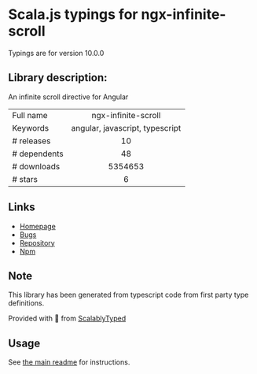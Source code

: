 
# Scala.js typings for ngx-infinite-scroll

Typings are for version 10.0.0

## Library description:
An infinite scroll directive for Angular

|                    |                 |
| ------------------ | :-------------: |
| Full name          | ngx-infinite-scroll |
| Keywords           | angular, javascript, typescript |
| # releases         | 10 |
| # dependents       | 48 |
| # downloads        | 5354653 |
| # stars            | 6 |

## Links
- [Homepage](https://github.com/orizens/ngx-infinite-scroll)
- [Bugs](https://github.com/orizens/ngx-infinite-scroll/issues)
- [Repository](https://github.com/orizens/ngx-infinite-scroll)
- [Npm](https://www.npmjs.com/package/ngx-infinite-scroll)
    


## Note
This library has been generated from typescript code from first party type definitions.

Provided with :purple_heart: from [ScalablyTyped](https://github.com/oyvindberg/ScalablyTyped)

## Usage
See [the main readme](../../readme.md) for instructions.


